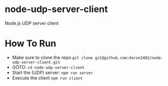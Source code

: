 # node-udp-server-client
Node.js UDP server client

# How To Run
  - Make sure to clone the repo `git clone git@github.com:doron2402/node-udp-server-client.git`
  - GOTO: `cd node-udp-server-client`
  - Start the (UDP) server: `npm run server`
  - Execute the client `npm run client`

 